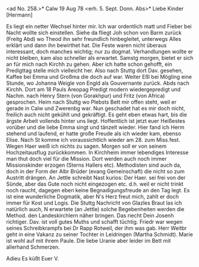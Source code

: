 <ad No. 258.>* Calw 19 Aug 78
 <erh. 5. Sept. Donn. Abs>*
Liebe Kinder [Hermann]

Es liegt ein netter Wechsel hinter mir. Ich war ordentlich matt und Fieber bei Nacht wollte sich einstellen. Siehe da fliegt Joh schon von Barm zurück (Freitg Abd) wo Theod ihn sehr freundlich hinbegleitet, unterwegs Alles erklärt und dann ihn bewirthet hat. Die Feste waren nicht überaus interessant, doch manches wichtig; nur zu dogmat. Verhandlungen wollte er nicht bleiben, kam also schneller als erwartet. Samstg morgen, bietet er sich an für mich nach Kirchh zu gehen. Aber ich hatte schon gehofft, ein Predigttag stelle mich vielleicht her. Also nach Stuttg dort Dav. gesehen, Kaffee bei Emma und Großma die doch auf war. Weiter Eßl bei Mögling eine Stunde, wo Johanna Weigle von Engld als Gouvernante zurück. Abds nach Kirchh. Dort am 18 Pauls Areopag Predigt modern wiedergepredigt und Nachm. nach Henry Stern (von Gorakhpur) und Fritz (von Africa) gesprochen. Heim nach Stuttg wo Plebsts Bett mir offen steht, weil er gerade in Calw und Zwerenbg war. Nun geschadet hat es mir doch nicht, freilich auch nicht gekühlt und gekräftigt. Es geht eben etwas hart, bis die ärgste Arbeit vollends hinter uns liegt. Hoffentlich ist jetzt euer Heißestes vorüber und die liebe Emma singt und tänzelt wieder. Hier fand ich Herm stehend und laufend, er hatte große Freude als ich wieder kam, ebenso Elise. Nach St komme ich voraussichtlich wieder am 28. zum Miss.fest. Wegen Haer weiß ich nichts zu sagen. Morgen soll er von seinem Hochzeitausflug zurückkommen. In Kirchheim immer lebendiges Interesse man thut doch viel für die Mission. Dort werden auch noch immer Missionskinder erzogen (Sterns Hallers etc). Methodisten sind auch da, doch in der Form der Albr Brüder (evang Gemeinschaft) die nicht so zum Austritt drängen. An Jettle schreibt Nast kurios: Der Haer. sei frei von der Sünde, aber das Gute noch nicht eingezogen etc. d.h. weil er nicht trinkt noch raucht, dagegen eben keine Begnadigungsfreude an den Tag legt. Es ist eine wunderliche Dogmatik, aber N's Herz freut mich, zahlt er doch immer für Kost und Logis. Die Stuttg Nachricht von Glazles Braut las ich natürlich auch, N erwartete (an Jettle) solche Begebenheiten werden die Method. den Landeskirchlern näher bringen. Das riecht Dein Josenh richtiger. Dav. ist voll gutes Muths und schafft tüchtig. Friedr war wegen seines Schreibkrampfs bei Dr Rapp Rotweil, der ihm was gab. Herr Weitbr geht in eine Vakanz zu seiner Tochter in Leidringen (Martha Schmidt). Marie ist wohl auf mit ihrem Paule. Die liebe Uranie aber leider im Bett mit allerhand Schmerzen.

 Adieu Es küßt
 Euer V.
